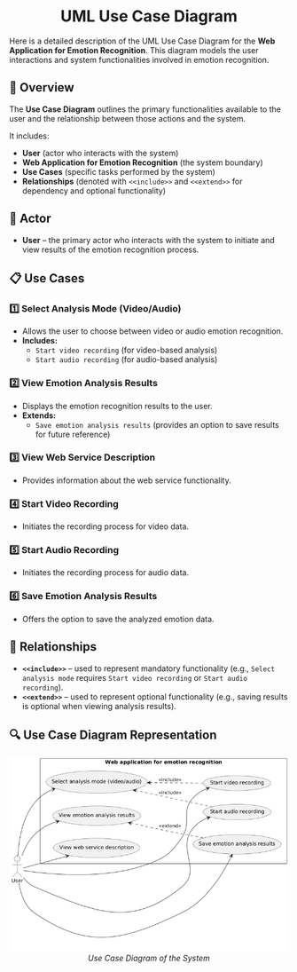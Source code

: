 <div id="header" align="center">
  <h1>UML Use Case Diagram</h1>
</div>

Here is a detailed description of the UML Use Case Diagram for the **Web Application for Emotion Recognition**. This diagram models the user interactions and system functionalities involved in emotion recognition.

## :pushpin: Overview

The **Use Case Diagram** outlines the primary functionalities available to the user and the relationship between those actions and the system.

It includes:
- **User** (actor who interacts with the system)
- **Web Application for Emotion Recognition** (the system boundary)
- **Use Cases** (specific tasks performed by the system)
- **Relationships** (denoted with `<<include>>` and `<<extend>>` for dependency and optional functionality)

## :bust_in_silhouette: Actor
- **User** – the primary actor who interacts with the system to initiate and view results of the emotion recognition process.

## :clipboard: Use Cases

### :one: Select Analysis Mode (Video/Audio)
- Allows the user to choose between video or audio emotion recognition.
- **Includes:**
  - `Start video recording` (for video-based analysis)
  - `Start audio recording` (for audio-based analysis)

### :two: View Emotion Analysis Results
- Displays the emotion recognition results to the user.
- **Extends:**
  - `Save emotion analysis results` (provides an option to save results for future reference)

### :three: View Web Service Description
- Provides information about the web service functionality.

### :four: Start Video Recording
- Initiates the recording process for video data.

### :five: Start Audio Recording
- Initiates the recording process for audio data.

### :six: Save Emotion Analysis Results
- Offers the option to save the analyzed emotion data.

## :link: Relationships
- **`<<include>>`** – used to represent mandatory functionality (e.g., `Select analysis mode` requires `Start video recording` or `Start audio recording`).
- **`<<extend>>`** – used to represent optional functionality (e.g., saving results is optional when viewing analysis results).

## :mag: Use Case Diagram Representation

<p align="center">
  <img src="https://github.com/space13pirate/UML-Diagrams-Labs/blob/main/3.1_use_case_diagram/use_case_diagram.png" alt="Use Case Diagram of the System" width="1000"/>
  <br>
  <em>Use Case Diagram of the System</em>
</p>
